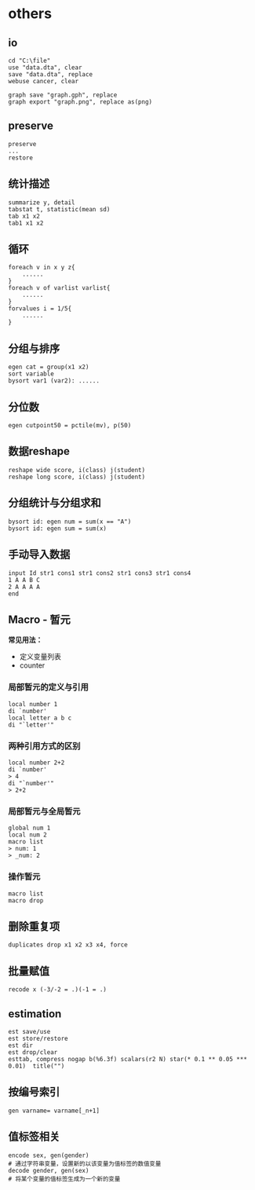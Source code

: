 # others

## io

```
cd "C:\file"
use "data.dta", clear
save "data.dta", replace
webuse cancer, clear

graph save "graph.gph", replace
graph export "graph.png", replace as(png)
```

## preserve

```
preserve
...
restore
```

## 统计描述

```
summarize y, detail
tabstat t, statistic(mean sd)
tab x1 x2
tab1 x1 x2
```

## 循环

```
foreach v in x y z{
    ......
}
foreach v of varlist varlist{
    ......
}
forvalues i = 1/5{
    ......
}
```

## 分组与排序

```
egen cat = group(x1 x2)
sort variable
bysort var1 (var2): ......
```

## 分位数

```
egen cutpoint50 = pctile(mv), p(50)
```

## 数据reshape

```
reshape wide score, i(class) j(student) 
reshape long score, i(class) j(student) 
```

## 分组统计与分组求和

```
bysort id: egen num = sum(x == "A")
bysort id: egen sum = sum(x)
```

## 手动导入数据

```
input Id str1 cons1 str1 cons2 str1 cons3 str1 cons4
1 A A B C
2 A A A A
end
```

## Macro - 暂元

**常见用法：**

* 定义变量列表
* counter

### 局部暂元的定义与引用

```
local number 1
di `number'
local letter a b c
di "`letter'"
```

### 两种引用方式的区别

```
local number 2+2
di `number'
> 4
di "`number'"
> 2+2
```

### 局部暂元与全局暂元

```
global num 1
local num 2
macro list
> num: 1
> _num: 2
```

### 操作暂元

```
macro list
macro drop
```

## 删除重复项

```
duplicates drop x1 x2 x3 x4, force
```

## 批量赋值

```
recode x (-3/-2 = .)(-1 = .)
```

## estimation

```
est save/use
est store/restore
est dir
est drop/clear
esttab, compress nogap b(%6.3f) scalars(r2 N) star(* 0.1 ** 0.05 *** 0.01)  title("")
```

## 按编号索引

```
gen varname= varname[_n+1]
```

## 值标签相关

```
encode sex, gen(gender)
# 通过字符串变量，设置新的以该变量为值标签的数值变量
decode gender, gen(sex)
# 将某个变量的值标签生成为一个新的变量
```

